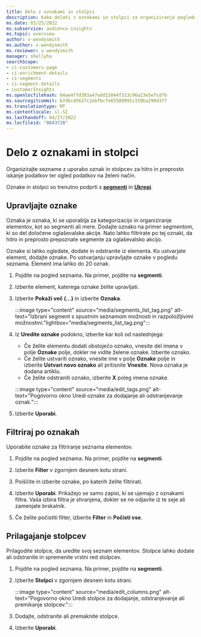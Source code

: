 ```yaml
---
title: Delo z oznakami in stolpci
description: Kako delati z oznakami in stolpci za organiziranje pogledov seznama
ms.date: 03/25/2022
ms.subservice: audience-insights
ms.topic: overview
author: v-wendysmith
ms.author: v-wendysmith
ms.reviewer: v-wendysmith
manager: shellyha
searchScope:
- ci-customers-page
- ci-enrichment-details
- ci-segments
- ci-segment-details
- customerInsights
ms.openlocfilehash: 04ae4ffd303a47add15044f313c96a23e5efcd76
ms.sourcegitcommit: b7dbcd5627c2ebfbcfe65589991c159ba290d377
ms.translationtype: MT
ms.contentlocale: sl-SI
ms.lasthandoff: 04/27/2022
ms.locfileid: "8643720"
---
```

# <a name="work-with-tags-and-columns"></a>Delo z oznakami in stolpci

Organizirajte sezname z uporabo oznak in stolpcev za hitro in preprosto iskanje podatkov ter ogled podatkov na želeni način.

Oznake in stolpci so trenutno podprti s **[segmenti](segments.md)** in **[Ukrepi](measures.md)**.

## <a name="manage-tags"></a>Upravljajte oznake

Oznaka je oznaka, ki se uporablja za kategorizacijo in organiziranje elementov, kot so segmenti ali mere. Dodajte oznako na primer segmentom, ki so del določene oglaševalske akcije. Nato lahko filtrirate po tej oznaki, da hitro in preprosto prepoznate segmente za oglaševalsko akcijo.

Oznake si lahko ogledate, dodate in odstranite iz elementa. Ko ustvarjate element, dodajte oznake. Po ustvarjanju upravljajte oznake v pogledu seznama. Element ima lahko do 20 oznak.

1. Pojdite na pogled seznama. Na primer, pojdite na **segmenti**.

1. Izberite element, katerega oznake želite upravljati.

1. Izberite **Pokaži več (...)** in izberite **Oznaka**.

   :::image type="content" source="media/segments_list_tag.png" alt-text="Izbrani segment s spustnim seznamom možnosti in razpoložljivimi možnostmi."lightbox="media/segments_list_tag.png":::

1. Iz **Uredite oznake** podokno, izberite kar koli od naslednjega:

   - Če želite elementu dodati obstoječo oznako, vnesite del imena v polje **Oznake** polje, dokler ne vidite želene oznake. Izberite oznako.
   - Če želite ustvariti oznako, vnesite ime v polje **Oznake** polje in izberite **Ustvari novo oznako** ali pritisnite **Vnesite**. Nova oznaka je dodana artiklu.
   - Če želite odstraniti oznako, izberite **X** poleg imena oznake.

   :::image type="content" source="media/edit_tags.png" alt-text="Pogovorno okno Uredi oznake za dodajanje ali odstranjevanje oznak.":::

1. Izberite **Uporabi**.

## <a name="filter-on-tags"></a>Filtriraj po oznakah

Uporabite oznake za filtriranje seznama elementov.

1. Pojdite na pogled seznama. Na primer, pojdite na **segmenti**.

1. Izberite **Filter** v zgornjem desnem kotu strani.

1. Poiščite in izberite oznake, po katerih želite filtrirati.

1. Izberite **Uporabi**. Prikažejo se samo zapisi, ki se ujemajo z oznakami filtra. Vaša izbira filtra je shranjena, dokler se ne odjavite iz te seje ali zamenjate brskalnik.

1. Če želite počistiti filter, izberite **Filter** in **Počisti vse**.

## <a name="customize-columns"></a>Prilagajanje stolpcev

Prilagodite stolpce, da uredite svoj seznam elementov. Stolpce lahko dodate ali odstranite in spremenite vrstni red stolpcev.

1. Pojdite na pogled seznama. Na primer, pojdite na **segmenti**.

1. Izberite **Stolpci** v zgornjem desnem kotu strani.

   :::image type="content" source="media/edit_columns.png" alt-text="Pogovorno okno Uredi stolpce za dodajanje, odstranjevanje ali premikanje stolpcev.":::

1. Dodajte, odstranite ali premaknite stolpce.

1. Izberite **Uporabi**.
